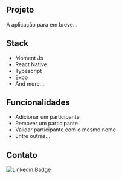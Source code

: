 ## Projeto
A aplicação para em breve...

## Stack

- Moment Js
- React Native
- Typescript
- Expo
- And more...

## Funcionalidades

- Adicionar um participante
- Remover um participante
- Validar participante com o mesmo nome
- Entre outras...

## Contato

[![Linkedin Badge](https://img.shields.io/badge/-Otto%20Gugel-6633cc?style=flat-square&logo=Linkedin&logoColor=white&link=https://www.linkedin.com/in/ottogugel/)](https://www.linkedin.com/in/ottogugel/)